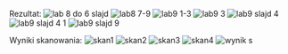 Rezultat:
![lab 8 do 6 slajd](https://github.com/erkjx/zadanie2/assets/129630909/94c6f7f9-1d23-4329-84dd-488088028f9f)
![lab8 7-9](https://github.com/erkjx/zadanie2/assets/129630909/b4bde868-a1dd-4844-afae-2cc00316a9ba)
![lab9 1-3](https://github.com/erkjx/zadanie2/assets/129630909/44c40d58-1090-4234-a3af-00e766f2b608)
![lab9 3](https://github.com/erkjx/zadanie2/assets/129630909/cc442a34-c3c3-456f-9062-c4fb4f1e9516)
![lab9 slajd 4](https://github.com/erkjx/zadanie2/assets/129630909/57f29668-cd67-4581-8105-049d01599562)
![lab9 slajd 4 1](https://github.com/erkjx/zadanie2/assets/129630909/cae8d7d7-a920-4edf-b9f5-c888ef0786d2)
![lab9 slajd 9](https://github.com/erkjx/zadanie2/assets/129630909/c9e7d068-9e81-41d3-8044-819ca2f7005c)

Wyniki skanowania:
![skan1](https://github.com/erkjx/zadanie2/assets/129630909/a60a2e62-2033-4bbc-bcd8-fdc332acab7d)
![skan2](https://github.com/erkjx/zadanie2/assets/129630909/dfcf85d7-44c4-4a4c-8975-7a26ad626952)
![skan3](https://github.com/erkjx/zadanie2/assets/129630909/9d3fae35-b30e-4979-ac30-1fb743e28334)
![skan4](https://github.com/erkjx/zadanie2/assets/129630909/15ed2c48-2ac3-4be5-8e55-41afe7754aec)
![wynik s](https://github.com/erkjx/zadanie2/assets/129630909/cb40e458-c447-4c54-8fcb-f1acf5f892a9)
